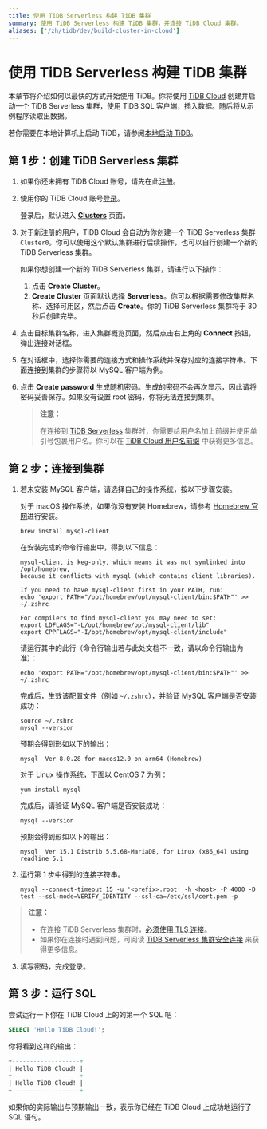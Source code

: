 ```yaml
---
title: 使用 TiDB Serverless 构建 TiDB 集群
summary: 使用 TiDB Serverless 构建 TiDB 集群，并连接 TiDB Cloud 集群。
aliases: ['/zh/tidb/dev/build-cluster-in-cloud']
---
```


<!-- markdownlint-disable MD029 -->

# 使用 TiDB Serverless 构建 TiDB 集群

本章节将介绍如何以最快的方式开始使用 TiDB。你将使用 [TiDB Cloud](https://en.pingcap.com/tidb-cloud) 创建并启动一个 TiDB Serverless 集群，使用 TiDB SQL 客户端，插入数据。随后将从示例程序读取出数据。

若你需要在本地计算机上启动 TiDB，请参阅[本地启动 TiDB](/quick-start-with-tidb.md)。

## 第 1 步：创建 TiDB Serverless 集群

1. 如果你还未拥有 TiDB Cloud 账号，请先在此[注册](https://tidbcloud.com/free-trial)。
2. 使用你的 TiDB Cloud 账号[登录](https://tidbcloud.com/)。

    登录后，默认进入 [**Clusters**](https://tidbcloud.com/console/clusters) 页面。

3. 对于新注册的用户，TiDB Cloud 会自动为你创建一个 TiDB Serverless 集群 `Cluster0`。你可以使用这个默认集群进行后续操作，也可以自行创建一个新的 TiDB Serverless 集群。

    如果你想创建一个新的 TiDB Serverless 集群，请进行以下操作：

    1. 点击 **Create Cluster**。
    2. **Create Cluster** 页面默认选择 **Serverless**。你可以根据需要修改集群名称、选择可用区，然后点击 **Create**。你的 TiDB Serverless 集群将于 30 秒后创建完毕。

4. 点击目标集群名称，进入集群概览页面，然后点击右上角的 **Connect** 按钮，弹出连接对话框。

5. 在对话框中，选择你需要的连接方式和操作系统并保存对应的连接字符串。下面连接到集群的步骤将以 MySQL 客户端为例。

6. 点击 **Create password** 生成随机密码。生成的密码不会再次显示，因此请将密码妥善保存。如果没有设置 root 密码，你将无法连接到集群。

    > **注意：**
    >
    > 在连接到 [TiDB Serverless](https://docs.pingcap.com/tidbcloud/select-cluster-tier#serverless-tier) 集群时，你需要给用户名加上前缀并使用单引号包裹用户名。你可以在 [TiDB Cloud 用户名前缀](https://docs.pingcap.com/tidbcloud/select-cluster-tier#user-name-prefix) 中获得更多信息。

## 第 2 步：连接到集群

1. 若未安装 MySQL 客户端，请选择自己的操作系统，按以下步骤安装。

    <SimpleTab>

    <div label="macOS">

    对于 macOS 操作系统，如果你没有安装 Homebrew，请参考 [Homebrew 官网](https://brew.sh/index_zh-cn)进行安装。

    ```shell
    brew install mysql-client
    ```

    在安装完成的命令行输出中，得到以下信息：

    ```
    mysql-client is keg-only, which means it was not symlinked into /opt/homebrew,
    because it conflicts with mysql (which contains client libraries).

    If you need to have mysql-client first in your PATH, run:
    echo 'export PATH="/opt/homebrew/opt/mysql-client/bin:$PATH"' >> ~/.zshrc

    For compilers to find mysql-client you may need to set:
    export LDFLAGS="-L/opt/homebrew/opt/mysql-client/lib"
    export CPPFLAGS="-I/opt/homebrew/opt/mysql-client/include"
    ```

    请运行其中的此行（命令行输出若与此处文档不一致，请以命令行输出为准）：

    ```shell
    echo 'export PATH="/opt/homebrew/opt/mysql-client/bin:$PATH"' >> ~/.zshrc
    ```

    完成后，生效该配置文件（例如 `~/.zshrc`），并验证 MySQL 客户端是否安装成功：

    ```shell
    source ~/.zshrc
    mysql --version
    ```

    预期会得到形如以下的输出：

    ```
    mysql  Ver 8.0.28 for macos12.0 on arm64 (Homebrew)
    ```

    </div>

    <div label="Linux">

    对于 Linux 操作系统，下面以 CentOS 7 为例：

    ```shell
    yum install mysql
    ```

    完成后，请验证 MySQL 客户端是否安装成功：

    ```shell
    mysql --version
    ```

    预期会得到形如以下的输出：

    ```
    mysql  Ver 15.1 Distrib 5.5.68-MariaDB, for Linux (x86_64) using readline 5.1
    ```

    </div>

    </SimpleTab>

2. 运行第 1 步中得到的连接字符串。

    ```shell
    mysql --connect-timeout 15 -u '<prefix>.root' -h <host> -P 4000 -D test --ssl-mode=VERIFY_IDENTITY --ssl-ca=/etc/ssl/cert.pem -p
    ```

> **注意：**
>
> - 在连接 TiDB Serverless 集群时，[必须使用 TLS 连接](https://docs.pingcap.com/tidbcloud/secure-connections-to-serverless-tier-clusters)。
> - 如果你在连接时遇到问题，可阅读 [TiDB Serverless 集群安全连接](https://docs.pingcap.com/tidbcloud/secure-connections-to-serverless-tier-clusters) 来获得更多信息。

3. 填写密码，完成登录。

## 第 3 步：运行 SQL

尝试运行一下你在 TiDB Cloud 上的的第一个 SQL 吧：

```sql
SELECT 'Hello TiDB Cloud!';
```

你将看到这样的输出：

```sql
+-------------------+
| Hello TiDB Cloud! |
+-------------------+
| Hello TiDB Cloud! |
+-------------------+
```

如果你的实际输出与预期输出一致，表示你已经在 TiDB Cloud 上成功地运行了 SQL 语句。
